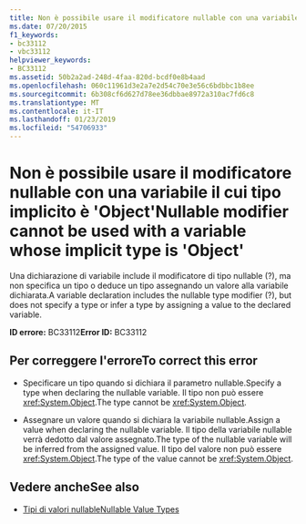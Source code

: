 ```yaml
---
title: Non è possibile usare il modificatore nullable con una variabile il cui tipo implicito è 'Object'
ms.date: 07/20/2015
f1_keywords:
- bc33112
- vbc33112
helpviewer_keywords:
- BC33112
ms.assetid: 50b2a2ad-248d-4faa-820d-bcdf0e8b4aad
ms.openlocfilehash: 060c11961d3e2a7e2d54c70e3e56c6bdbbc1b8ee
ms.sourcegitcommit: 6b308cf6d627d78ee36dbbae8972a310ac7fd6c8
ms.translationtype: MT
ms.contentlocale: it-IT
ms.lasthandoff: 01/23/2019
ms.locfileid: "54706933"
---
```

# <a name="nullable-modifier-cannot-be-used-with-a-variable-whose-implicit-type-is-object"></a><span data-ttu-id="169d4-102">Non è possibile usare il modificatore nullable con una variabile il cui tipo implicito è 'Object'</span><span class="sxs-lookup"><span data-stu-id="169d4-102">Nullable modifier cannot be used with a variable whose implicit type is 'Object'</span></span>
<span data-ttu-id="169d4-103">Una dichiarazione di variabile include il modificatore di tipo nullable (?), ma non specifica un tipo o deduce un tipo assegnando un valore alla variabile dichiarata.</span><span class="sxs-lookup"><span data-stu-id="169d4-103">A variable declaration includes the nullable type modifier (?), but does not specify a type or infer a type by assigning a value to the declared variable.</span></span>  
  
 <span data-ttu-id="169d4-104">**ID errore:** BC33112</span><span class="sxs-lookup"><span data-stu-id="169d4-104">**Error ID:** BC33112</span></span>  
  
## <a name="to-correct-this-error"></a><span data-ttu-id="169d4-105">Per correggere l'errore</span><span class="sxs-lookup"><span data-stu-id="169d4-105">To correct this error</span></span>  
  
-   <span data-ttu-id="169d4-106">Specificare un tipo quando si dichiara il parametro nullable.</span><span class="sxs-lookup"><span data-stu-id="169d4-106">Specify a type when declaring the nullable variable.</span></span> <span data-ttu-id="169d4-107">Il tipo non può essere <xref:System.Object>.</span><span class="sxs-lookup"><span data-stu-id="169d4-107">The type cannot be <xref:System.Object>.</span></span>  
  
-   <span data-ttu-id="169d4-108">Assegnare un valore quando si dichiara la variabile nullable.</span><span class="sxs-lookup"><span data-stu-id="169d4-108">Assign a value when declaring the nullable variable.</span></span> <span data-ttu-id="169d4-109">Il tipo della variabile nullable verrà dedotto dal valore assegnato.</span><span class="sxs-lookup"><span data-stu-id="169d4-109">The type of the nullable variable will be inferred from the assigned value.</span></span> <span data-ttu-id="169d4-110">Il tipo del valore non può essere <xref:System.Object>.</span><span class="sxs-lookup"><span data-stu-id="169d4-110">The type of the value cannot be <xref:System.Object>.</span></span>  
  
## <a name="see-also"></a><span data-ttu-id="169d4-111">Vedere anche</span><span class="sxs-lookup"><span data-stu-id="169d4-111">See also</span></span>
- [<span data-ttu-id="169d4-112">Tipi di valori nullable</span><span class="sxs-lookup"><span data-stu-id="169d4-112">Nullable Value Types</span></span>](../../visual-basic/programming-guide/language-features/data-types/nullable-value-types.md)
